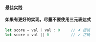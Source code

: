 #### 最佳实践
#### 如果有更好的实现，尽量不要使用三元表达式

```ts
let score = val ? val : 0     // ✗ 错误
let score = val || 0          // ✓ 正确
```